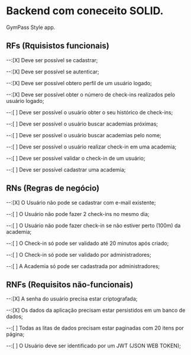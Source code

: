 # Backend com coneceito SOLID.

GymPass Style app.

## RFs (Rquisistos funcionais)

--:[X] Deve ser possível se cadastrar;

--:[X] Deve ser possível se autenticar;

--:[X] Deve ser possível obtero perfil de um usuário logado;

--:[X] Deve ser possível obter o número de check-ins realizados pelo usuário logado;

--:[ ] Deve ser possível o usuário obter o seu histórico de check-ins;

--:[ ] Deve ser possível o usuário buscar academias próximas;

--:[ ] Deve ser possível o usuário buscar academias pelo nome;

--:[ ] Deve ser possível o usuário realizar check-in em uma academia;

--:[ ] Deve ser possível validar o check-in de um usuário;

--:[ ] Deve ser possível cadastrar uma academia;

## RNs (Regras de negócio)

--:[X] O Usuário não pode se cadastrar com e-mail existente;

--:[ ] O Usuário não pode fazer 2 check-ins no mesmo dia;

--:[ ] O Usuário não pode fazer check-in se não estiver perto (100m) da academia;

--:[ ] O Check-in só pode ser validado até 20 minutos após criado;

--:[ ] O Check-in só pode ser validado por administradores;

--:[ ] A Academia só pode ser cadastrada por administradores;

## RNFs (Requisitos não-funcionais)

--:[X] A senha do usuário precisa estar criptografada;

--:[X] Os dados da aplicação precisam estar persistidos em um banco de dados;

--:[ ] Todas as litas de dados precisam estar paginadas com 20 itens por página;

--:[ ] O Usuário deve ser identificado por um JWT (JSON WEB TOKEN);
